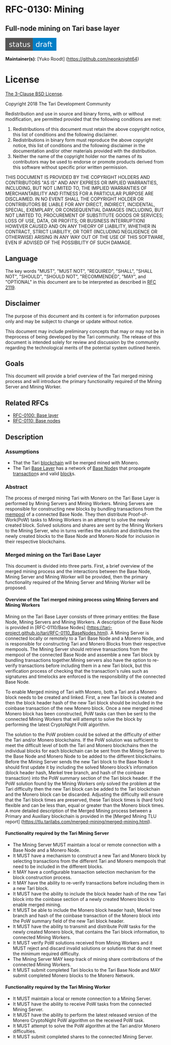 # RFC-0130: Mining

## Full-node mining on Tari base layer

![status: draft](theme/images/status-draft.svg)

**Maintainer(s)**: [Yuko Roodt] (https://github.com/neonknight64)

# License

[ The 3-Clause BSD License](https://opensource.org/licenses/BSD-3-Clause).

Copyright 2018 The Tari Development Community

Redistribution and use in source and binary forms, with or without modification, are permitted provided that the
following conditions are met:

1. Redistributions of this document must retain the above copyright notice, this list of conditions and the following
   disclaimer.
2. Redistributions in binary form must reproduce the above copyright notice, this list of conditions and the following
   disclaimer in the documentation and/or other materials provided with the distribution.
3. Neither the name of the copyright holder nor the names of its contributors may be used to endorse or promote products
   derived from this software without specific prior written permission.

THIS DOCUMENT IS PROVIDED BY THE COPYRIGHT HOLDERS AND CONTRIBUTORS "AS IS" AND ANY EXPRESS OR IMPLIED WARRANTIES,
INCLUDING, BUT NOT LIMITED TO, THE IMPLIED WARRANTIES OF MERCHANTABILITY AND FITNESS FOR A PARTICULAR PURPOSE ARE
DISCLAIMED. IN NO EVENT SHALL THE COPYRIGHT HOLDER OR CONTRIBUTORS BE LIABLE FOR ANY DIRECT, INDIRECT, INCIDENTAL,
SPECIAL, EXEMPLARY, OR CONSEQUENTIAL DAMAGES (INCLUDING, BUT NOT LIMITED TO, PROCUREMENT OF SUBSTITUTE GOODS OR
SERVICES; LOSS OF USE, DATA, OR PROFITS; OR BUSINESS INTERRUPTION) HOWEVER CAUSED AND ON ANY THEORY OF LIABILITY,
WHETHER IN CONTRACT, STRICT LIABILITY, OR TORT (INCLUDING NEGLIGENCE OR OTHERWISE) ARISING IN ANY WAY OUT OF THE USE OF
THIS SOFTWARE, EVEN IF ADVISED OF THE POSSIBILITY OF SUCH DAMAGE.

## Language

The key words "MUST", "MUST NOT", "REQUIRED", "SHALL", "SHALL NOT", "SHOULD", "SHOULD NOT", "RECOMMENDED", "MAY", and
"OPTIONAL" in this document are to be interpreted as described in [RFC 2119](http://tools.ietf.org/html/rfc2119).

## Disclaimer

The purpose of this document and its content is for information purposes only and may be subject to change or update
without notice.

This document may include preliminary concepts that may or may not be in theprocess of being developed by the Tari
community. The release of this document is intended solely for review and discussion by the community regarding the
technological merits of the potential system outlined herein.

## Goals

This document will provide a brief overview of the Tari merged mining process and will introduce the primary functionality required of the Mining Server and Mining Worker.

## Related RFCs

* [RFC-0100: Base layer](RFC-0100_BaseLayer.md)
* [RFC-0110: Base nodes](RFC-0110_BaseNodes.md)

## Description

### Assumptions
- That the Tari [blockchain] will be merged mined with Monero.
- The Tari [Base Layer] has a network of [Base Node]s that propagate [transaction]s and valid [block]s. 

### Abstract

The process of merged mining Tari with Monero on the Tari Base Layer is performed by Mining Servers and Mining Workers. Mining Servers are responsible for constructing new blocks by bundling transactions from the [mempool] of a connected Base Node. They then distribute Proof-of-Work(PoW) tasks to Mining Workers in an attempt to solve the newly created block. Solved solutions and shares are sent by the Mining Workers to the Mining Server, who in turns verifies the solution and distributes the newly created blocks to the Base Node and Monero Node for inclusion in their respective blockchains.

### Merged mining on the Tari Base Layer

This document is divided into three parts. First, a brief overview of the merged mining process and the interactions between the Base Node, Mining Server and Mining Worker will be provided, then the primary functionality required of the Mining Server and Mining Worker will be proposed.

####  Overview of the Tari merged mining process using Mining Servers and Mining Workers

Mining on the Tari Base Layer consists of three primary entities: the Base Node, Mining Servers and Mining Workers. A description of the Base Node is provided in [RFC-0110/Base Nodes] (https://tari-project.github.io/tari/RFC-0110_BaseNodes.html).
A Mining Server is connected locally or remotely to a Tari Base Node and a Monero Node, and is responsible for constructing Tari and Monero Blocks from their respective mempools. The Mining Server should retrieve transactions from the mempool of the connected Base Node and assemble a new Tari block by bundling transactions together.Mining servers also have the option to re-verify transactions before including them in a new Tari block, but this verification process of checking that the transaction's rules such as signatures and timelocks are enforced is the responsibility of the connected Base Node. 

To enable Merged mining of Tari with Monero, both a Tari and a Monero block needs to be created and linked. First, a new Tari block is created and then the block header hash of the new Tari block should be included in the coinbase transaction of the new Monero block. Once a new merged mined Monero block has been constructed, PoW tasks can then be sent to the connected Mining Workers that will attempt to solve the block by performing the latest CryptoNight PoW algorithm.

The solution to the PoW problem could be solved at the difficulty of either the Tari and/or Monero blockchains. If the PoW solution was sufficient to meet the difficult level of both the Tari and Monero blockchains then the individual blocks for each blockchain can be sent from the Mining Server to the Base Node and Monero Node to be added to the different blockchains.  Before the Mining Server sends the new Tari block to the Base Node it should first update it by including the solved Monero block’s information (block header hash, Merkel tree branch, and hash of the coinbase transaction) into the PoW summary section of the Tari block header. If the PoW solution found by the Mining Workers only solved the problem at the Tari difficulty then the new Tari block can be added to the Tari blockchain and the Monero block can be discarded. Adjusting the difficulty will ensure that the Tari block times are preserved, these Tari block times is (hard fork) flexible and can be less than, equal or greater than the Monero block times. A more detailed description of the Merged Mining process between a Primary and Auxiliary blockchain is provided in the [Merged Mining TLU report] (https://tlu.tarilabs.com/merged-mining/merged-mining.html).

#### Functionality required by the Tari Mining Server

- The Mining Server MUST maintain a local or remote connection with a Base Node and a Monero Node.
- It MUST have a mechanism to construct a new Tari and Monero block by selecting transactions from the different Tari and Monero mempools that need to be included in the different blocks.
- It MAY have a configurable transaction selection mechanism for the block construction process. 
- It MAY have the ability to re-verify transactions before including them in a new Tari block.
- It MUST have the ability to include the block header hash of the new Tari block into the coinbase section of a newly created Monero block to enable merged mining.
- It MUST be able to include the Monero block header hash, Merkel tree branch and hash of the coinbase transaction of the Monero block into the PoW summary field of the new Tari block header. 
- It MUST have the ability to transmit and distribute PoW tasks for the newly created Monero block, that contains the Tari block information, to connected Mining Workers.
- It MUST verify PoW solutions received from Mining Workers and it MUST reject and discard invalid solutions or solutions that do not meet the minimum required difficulty.
- The Mining Server MAY keep track of mining share contributions of the connected Mining Workers. 
- It MUST submit completed Tari blocks to the Tari Base Node and MAY submit completed Monero blocks to the Monero Network.  

#### Functionality required by the Tari Mining Worker

- It MUST maintain a local or remote connection to a Mining Server.
- It MUST have the ability to receive PoW tasks from the connected Mining Server. 
- It MUST have the ability to perform the latest released version of the Monero CryptoNight PoW algorithm on the received PoW task.
- It MUST attempt to solve the PoW algorithm at the Tari and/or Monero difficulties. 
- It MUST submit completed shares to the connected Mining Server. 

[blockchain]: Glossary.md#blockchain
[Base Layer]: Glossary.md#base-layer
[base node]: Glossary.md#base-node
[transaction]: Glossary.md#transaction
[block]: Glossary.md#block
[mempool]: Glossary.md#mempool













